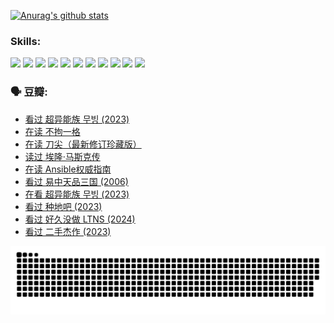 
[![Anurag's github stats](https://github-readme-stats.vercel.app/api?username=w940853815)](https://github.com/anuraghazra/github-readme-stats)

### Skills:

<code><img height="32" src="https://cdn.jsdelivr.net/npm/simple-icons@v5/icons/python.svg"></code>
<code><img height="32" src="https://cdn.jsdelivr.net/npm/simple-icons@v5/icons/javascript.svg"></code>
<code><img height="32" src="https://cdn.jsdelivr.net/npm/simple-icons@v5/icons/django.svg"></code>
<code><img height="32" src="https://cdn.jsdelivr.net/npm/simple-icons@v5/icons/flask.svg"></code>
<code><img height="32" src="https://cdn.jsdelivr.net/npm/simple-icons@v5/icons/vuetify.svg"></code>
<code><img height="32" src="https://cdn.jsdelivr.net/npm/simple-icons@v5/icons/git.svg"></code>
<code><img height="32" src="https://cdn.jsdelivr.net/npm/simple-icons@v5/icons/docker.svg"></code>
<code><img height="32" src="https://cdn.jsdelivr.net/npm/simple-icons@v5/icons/postgresql.svg"></code>
<code><img height="32" src="https://cdn.jsdelivr.net/npm/simple-icons@v5/icons/elasticsearch.svg"></code>
<code><img height="32" src="https://cdn.jsdelivr.net/npm/simple-icons@v5/icons/macos.svg"></code>
<code><img height="32" src="https://cdn.jsdelivr.net/npm/simple-icons@v5/icons/linux.svg"></code>

### 🗣 豆瓣:

<!-- DOUBAN-ACTIVITIES:START -->
- [看过 超异能族 무빙‎ (2023)](https://www.douban.com/people/136069238/status/4556824186/?_i=11052013)
- [在读 不拘一格](https://www.douban.com/people/136069238/status/4541712161/?_i=11052013)
- [在读 刀尖（最新修订珍藏版）](https://www.douban.com/people/136069238/status/4541711339/?_i=11052013)
- [读过 埃隆·马斯克传](https://www.douban.com/people/136069238/status/4541710351/?_i=11052013)
- [在读 Ansible权威指南](https://www.douban.com/people/136069238/status/4539151450/?_i=11052013)
- [看过 易中天品三国‎ (2006)](https://www.douban.com/people/136069238/status/4529910812/?_i=11052013)
- [在看 超异能族 무빙‎ (2023)](https://www.douban.com/people/136069238/status/4527291077/?_i=11052013)
- [看过 种地吧‎ (2023)](https://www.douban.com/people/136069238/status/4527289637/?_i=11052013)
- [看过 好久没做 LTNS‎ (2024)](https://www.douban.com/people/136069238/status/4527289515/?_i=11052013)
- [看过 二手杰作‎ (2023)](https://www.douban.com/people/136069238/status/4522502716/?_i=11052013)
<!-- DOUBAN-ACTIVITIES:END -->


![Snake animation](https://raw.githubusercontent.com/w940853815/w940853815/output/github-contribution-grid-snake.svg)

<!--
**w940853815/w940853815** is a ✨ _special_ ✨ repository because its `README.md` (this file) appears on your GitHub profile.

Here are some ideas to get you started:

- 🔭 I’m currently working on ...
- 🌱 I’m currently learning ...
- 👯 I’m looking to collaborate on ...
- 🤔 I’m looking for help with ...
- 💬 Ask me about ...
- 📫 How to reach me: ...
- 😄 Pronouns: ...
- ⚡ Fun fact: ...
-->
